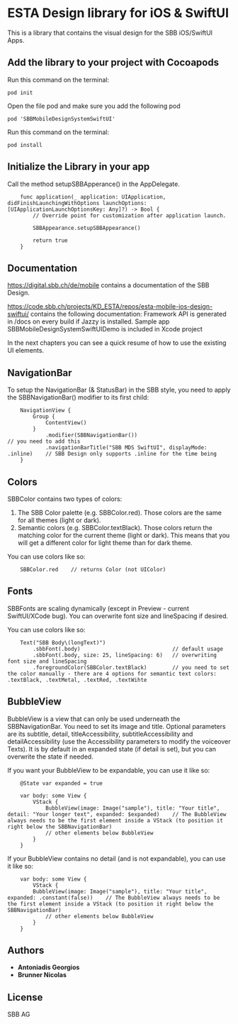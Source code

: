 # ESTA Design library for iOS & SwiftUI

This is a library that contains the visual design for the SBB iOS/SwiftUI Apps.

## Add the library to your project with Cocoapods

Run this command on the terminal:
```
pod init
```

Open the file pod and make sure you add the following pod
```
pod 'SBBMobileDesignSystemSwiftUI'
```

Run this command on the terminal:
```
pod install
```

## Initialize the Library in your app

Call the method setupSBBApperance() in the AppDelegate.
```
    func application(_ application: UIApplication, didFinishLaunchingWithOptions launchOptions: [UIApplicationLaunchOptionsKey: Any]?) -> Bool {
        // Override point for customization after application launch.
        
        SBBAppearance.setupSBBAppearance()
        
        return true
    }
```

## Documentation

https://digital.sbb.ch/de/mobile contains a documentation of the SBB Design.

https://code.sbb.ch/projects/KD_ESTA/repos/esta-mobile-ios-design-swiftui/ contains the following documentation:
Framework API is generated in /docs on every build if Jazzy is installed.
Sample app SBBMobileDesignSystemSwiftUIDemo is included in Xcode project

In the next chapters you can see a quick resume of how to use the existing UI elements.

## NavigationBar

To setup the NavigationBar (& StatusBar) in the SBB style, you need to apply the SBBNavigationBar() modifier to its first child:
```
    NavigationView {
        Group {
            ContentView()
        }
            .modifier(SBBNavigationBar())                                   // you need to add this
            .navigationBarTitle("SBB MDS SwiftUI", displayMode: .inline)    // SBB Design only supports .inline for the time being
    }
```

## Colors

SBBColor contains two types of colors:
1. The SBB Color palette (e.g. SBBColor.red). Those colors are the same for all themes (light or dark).
2. Semantic colors (e.g. SBBColor.textBlack). Those colors return the matching color for the current theme (light or dark). This means that you will get a different color for light theme than for dark theme.

You can use colors like so:

```
    SBBColor.red    // returns Color (not UIColor)
```

## Fonts

SBBFonts are scaling dynamically (except in Preview - current SwiftUI/XCode bug). You can overwrite font size and lineSpacing if desired.

You can use colors like so:

```
    Text("SBB Body\(longText)")
        .sbbFont(.body)                             // default usage
        .sbbFont(.body, size: 25, lineSpacing: 6)   // overwriting font size and lineSpacing
        .foregroundColor(SBBColor.textBlack)        // you need to set the color manually - there are 4 options for semantic text colors: .textBlack, .textMetal, .textRed, .textWihte
```

## BubbleView

BubbleView is a view that can only be used underneath the SBBNavigationBar. You need to set its image and title. Optional parameters are its subtitle, detail, titleAccessibility, subtitleAccessibility and detailAccessibility (use the Accessibility parameters to modify the voiceover Texts). It is by default in an expanded state (if detail is set), but you can overwrite the state if needed.

If you want your BubbleView to be expandable, you can use it like so:

```
    @State var expanded = true
    
    var body: some View {
        VStack {
            BubbleView(image: Image("sample"), title: "Your title", detail: "Your longer text", expanded: $expanded)    // The BubbleView always needs to be the first element inside a VStack (to position it right below the SBBNavigationBar)
            // other elements below BubbleView
        }
    }
```
If your BubbleView contains no detail (and is not expandable), you can use it like so:

```    
    var body: some View {
        VStack {
        BubbleView(image: Image("sample"), title: "Your title", expanded: .constant(false))    // The BubbleView always needs to be the first element inside a VStack (to position it right below the SBBNavigationBar)
            // other elements below BubbleView
        }
    }
```

## Authors

* **Antoniadis Georgios**
* **Brunner Nicolas**


## License

SBB AG
